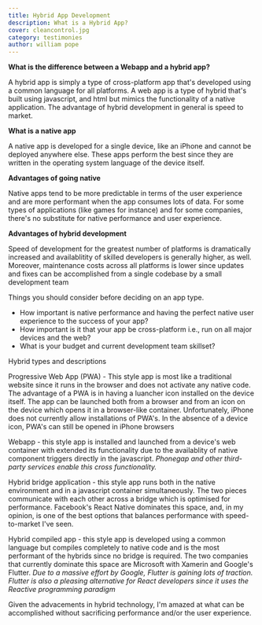 ```yaml
---
title: Hybrid App Development
description: What is a Hybrid App?
cover: cleancontrol.jpg
category: testimonies
author: william pope
---
```


**What is the difference between a Webapp and a hybrid app?**

A hybrid app is simply a type of cross-platform app that's developed using a common language for all platforms. A web app is a type of hybrid that's built using javascript, and html but mimics the functionality of a native application. The advantage of hybrid development in general is speed to market.

**What is a native app**

A native app is developed for a single device, like an iPhone and cannot be deployed anywhere else. These apps perform the best since they are written in the operating system language of the device itself.

**Advantages of going native**

Native apps tend to be more predictable in terms of the user experience and are more performant when the app consumes lots of data. For some types of applications (like games for instance) and for some companies, there's no substitute for native performance and user experience. 

**Advantages of hybrid development**

Speed of development for the greatest number of platforms is dramatically increased and availablitity of skilled developers is generally higher, as well. Moreover, maintenance costs across all platforms is lower since updates and fixes can be accomplished from a single codebase by a small development team

Things you should consider before deciding on an app type.

<ul>
    <li>How important is native performance and having the perfect native user experience to the success of your app?</li>
    <li>How important is it that your app be cross-platform i.e., run on all major devices and the web? </li>
    <li>What is your budget and current development team skillset?</li>
</ul>

Hybrid types and descriptions

Progressive Web App (PWA) - This style app is most like a traditional website since it runs in the browser and does not activate any native code. The advantage of a PWA is in having a luancher icon installed on the device itself. The app can be launched both from a browser and from an icon on the device which opens it in a browser-like container. Unfortunately, iPhone does not currently allow installations of PWA's. In the absence of a device icon, PWA's can still be opened in iPhone browsers

Webapp - this style app is installed and launched from a device's web container with extended its functionality due to the availablity of native component triggers directly in the javascript. <i>Phonegap and other third-party services enable this cross functionality.</i>

Hybrid bridge application - this style app runs both in the native environment and in a javascript container simultaneously. The two pieces communicate with each other across a bridge which is optimised for performance. Facebook's React Native dominates this space, and, in my opinion, is one of the best options that balances performance with speed-to-market I've seen.

Hybrid compiled app - this style app is developed using a common language but compiles completely to native code and is the most performant of the hybrids since no bridge is required. The two companies that currently dominate this space are Microsoft with Xamerin and Google's Flutter. <i>Due to a massive effort by Google, Flutter is gaining lots of traction. Flutter is also a pleasing alternative for React developers since it uses the Reactive programming paradigm</i>

Given the advacements in hybrid technology, I'm amazed at what can be accomplished without sacrificing performance and/or the user experience.